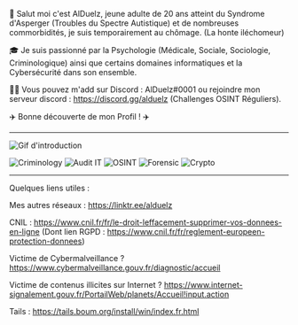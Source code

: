 

👋 Salut moi c'est AlDuelz, jeune adulte de 20 ans atteint du Syndrome d'Asperger (Troubles du Spectre Autistique) et de nombreuses commorbidités, je suis temporairement au chômage. (La honte iléchomeur)

🎓 Je suis passionné par la Psychologie (Médicale, Sociale, Sociologie, Criminologique) ainsi que certains domaines informatiques et la Cybersécurité dans son ensemble.

👨‍🎓  Vous pouvez m'add sur Discord : AlDuelz#0001 ou rejoindre mon serveur discord : https://discord.gg/alduelz (Challenges OSINT Réguliers).

✈️ Bonne découverte de mon Profil ! ✈️

_________________________________________________________________________________________________________________________________________________________________________________

![Gif d'introduction](https://i.imgur.com/Wd4fKLn.gif)

![Criminology](https://i.imgur.com/mYiyrqz.gif)
![Audit IT](https://i.imgur.com/21iR4UU.gif)
![OSINT](https://i.imgur.com/jfFtf5Y.gif)
![Forensic](https://i.imgur.com/2Vgaqey.gif)
![Crypto](https://i.imgur.com/K7OYhkM.gif)

_________________________________________________________________________________________________________________________________________________________________________________

Quelques liens utiles :

Mes autres réseaux : https://linktr.ee/alduelz

CNIL : https://www.cnil.fr/fr/le-droit-leffacement-supprimer-vos-donnees-en-ligne (Dont lien RGPD : https://www.cnil.fr/fr/reglement-europeen-protection-donnees)

Victime de Cybermalveillance ? https://www.cybermalveillance.gouv.fr/diagnostic/accueil

Victime de contenus illicites sur Internet ? https://www.internet-signalement.gouv.fr/PortailWeb/planets/Accueil!input.action

Tails : https://tails.boum.org/install/win/index.fr.html


